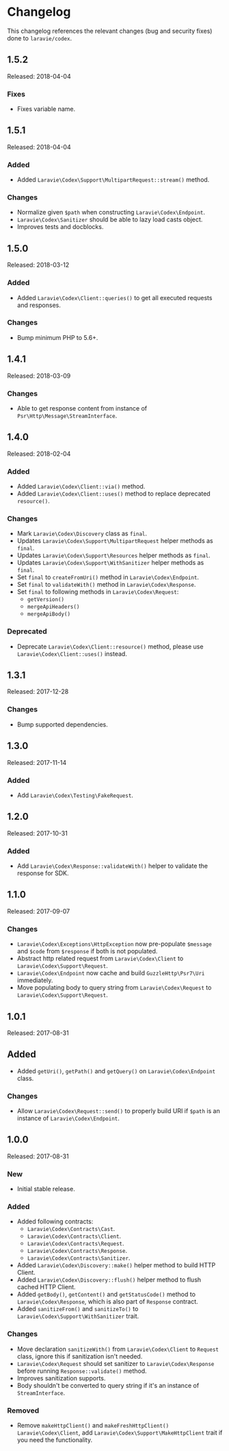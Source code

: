 # Changelog

This changelog references the relevant changes (bug and security fixes) done to `laravie/codex`.

## 1.5.2

Released: 2018-04-04

### Fixes

* Fixes variable name.

## 1.5.1 

Released: 2018-04-04

### Added

* Added `Laravie\Codex\Support\MultipartRequest::stream()` method.

### Changes

* Normalize given `$path` when constructing `Laravie\Codex\Endpoint`.
* `Laravie\Codex\Sanitizer` should be able to lazy load casts object.
* Improves tests and docblocks.

## 1.5.0

Released: 2018-03-12

### Added

* Added `Laravie\Codex\Client::queries()` to get all executed requests and responses.

### Changes

* Bump minimum PHP to 5.6+.

## 1.4.1

Released: 2018-03-09

### Changes

* Able to get response content from instance of `Psr\Http\Message\StreamInterface`.

## 1.4.0

Released: 2018-02-04

### Added

* Added `Laravie\Codex\Client::via()` method.
* Added `Laravie\Codex\Client::uses()` method to replace deprecated `resource()`.

### Changes

* Mark `Laravie\Codex\Discovery` class as `final`.
* Updates `Laravie\Codex\Support\MultipartRequest` helper methods as `final`.
* Updates `Laravie\Codex\Support\Resources` helper methods as `final`.
* Updates `Laravie\Codex\Support\WithSanitizer` helper methods as `final`.
* Set `final` to `createFromUri()` method in `Laravie\Codex\Endpoint`.
* Set `final` to `validateWith()` method in `Laravie\Codex\Response`.
* Set `final` to following methods in `Laravie\Codex\Request`:
    - `getVersion()`
    - `mergeApiHeaders()`
    - `mergeApiBody()`

### Deprecated

* Deprecate `Laravie\Codex\Client::resource()` method, please use `Laravie\Codex\Client::uses()` instead.

## 1.3.1

Released: 2017-12-28

### Changes

* Bump supported dependencies. 

## 1.3.0

Released: 2017-11-14

### Added

* Add `Laravie\Codex\Testing\FakeRequest`.

## 1.2.0

Released: 2017-10-31

### Added

* Add `Laravie\Codex\Response::validateWith()` helper to validate the response for SDK.

## 1.1.0

Released: 2017-09-07

### Changes

* `Laravie\Codex\Exceptions\HttpException` now pre-populate `$message` and `$code` from `$response` if both is not populated.
* Abstract http related request from `Laravie\Codex\Client` to `Laravie\Codex\Support\Request`.
* `Laravie\Codex\Endpoint` now cache and build `GuzzleHttp\Psr7\Uri` immediately.
* Move populating body to query string from `Laravie\Codex\Request` to `Laravie\Codex\Support\Request`.

## 1.0.1

Released: 2017-08-31

## Added

* Added `getUri()`, `getPath()` and `getQuery()` on `Laravie\Codex\Endpoint` class.

### Changes

* Allow `Laravie\Codex\Request::send()` to properly build URI if `$path` is an instance of `Laravie\Codex\Endpoint`.

## 1.0.0

Released: 2017-08-31

### New

* Initial stable release.

### Added

* Added following contracts:
    - `Laravie\Codex\Contracts\Cast`.
    - `Laravie\Codex\Contracts\Client`.
    - `Laravie\Codex\Contracts\Request`.
    - `Laravie\Codex\Contracts\Response`.
    - `Laravie\Codex\Contracts\Sanitizer`.
* Added `Laravie\Codex\Discovery::make()` helper method to build HTTP Client.
* Added `Laravie\Codex\Discovery::flush()` helper method to flush cached HTTP Client.
* Added `getBody()`, `getContent()` and `getStatusCode()` method to `Laravie\Codex\Response`, which is also part of `Response` contract.
* Added `sanitizeFrom()` and `sanitizeTo()` to `Laravie\Codex\Support\WithSanitizer` trait.

### Changes

* Move declaration `sanitizeWith()` from `Laravie\Codex\Client` to `Request` class, ignore this if sanitization isn't needed.
* `Laravie\Codex\Request` should set sanitizer to `Laravie\Codex\Response` before running `Response::validate()` method.
* Improves sanitization supports.
* Body shouldn't be converted to query string if it's an instance of `StreamInterface`.

### Removed

* Remove `makeHttpClient()` and `makeFreshHttpClient()` `Laravie\Codex\Client`, add `Laravie\Codex\Support\MakeHttpClient` trait if you need the functionality.
